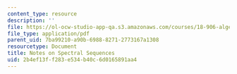 ```yaml
---
content_type: resource
description: ''
file: https://ol-ocw-studio-app-qa.s3.amazonaws.com/courses/18-906-algebraic-topology-ii-spring-2020/2b4ef13ff283e534b40c6d0165891aa4_spectral-sequences.pdf
file_type: application/pdf
parent_uid: 7ba99210-a90b-6988-8271-2773167a1308
resourcetype: Document
title: Notes on Spectral Sequences
uid: 2b4ef13f-f283-e534-b40c-6d0165891aa4
---
```

